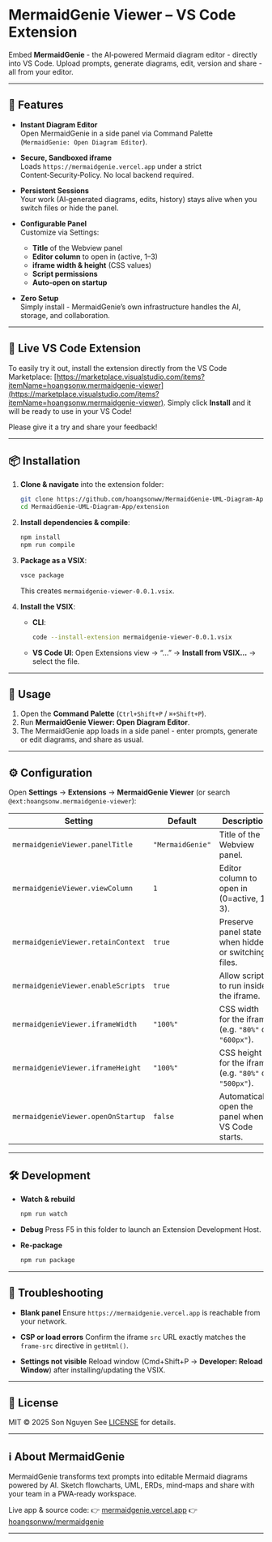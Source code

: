 # MermaidGenie Viewer – VS Code Extension

Embed **MermaidGenie** - the AI‑powered Mermaid diagram editor - directly into VS Code. Upload prompts, generate diagrams, edit, version and share - all from your editor.

---

## 🚀 Features

- **Instant Diagram Editor**  
  Open MermaidGenie in a side panel via Command Palette (`MermaidGenie: Open Diagram Editor`).

- **Secure, Sandboxed iframe**  
  Loads `https://mermaidgenie.vercel.app` under a strict Content‑Security‑Policy. No local backend required.

- **Persistent Sessions**  
  Your work (AI‑generated diagrams, edits, history) stays alive when you switch files or hide the panel.

- **Configurable Panel**  
  Customize via Settings:
  - **Title** of the Webview panel
  - **Editor column** to open in (active, 1–3)
  - **iframe width & height** (CSS values)
  - **Script permissions**
  - **Auto‑open on startup**

- **Zero Setup**  
  Simply install - MermaidGenie’s own infrastructure handles the AI, storage, and collaboration.

---

## 📖 Live VS Code Extension

To easily try it out, install the extension directly from the VS Code Marketplace: [https://marketplace.visualstudio.com/items?itemName=hoangsonw.mermaidgenie-viewer](https://marketplace.visualstudio.com/items?itemName=hoangsonw.mermaidgenie-viewer). Simply click **Install** and it will be ready to use in your VS Code!

Please give it a try and share your feedback!

---

## 📦 Installation

1. **Clone & navigate** into the extension folder:

   ```bash
   git clone https://github.com/hoangsonww/MermaidGenie-UML-Diagram-App.git
   cd MermaidGenie-UML-Diagram-App/extension
   ```

2. **Install dependencies & compile**:

   ```bash
   npm install
   npm run compile
   ```

3. **Package as a VSIX**:

   ```bash
   vsce package
   ```

   This creates `mermaidgenie-viewer-0.0.1.vsix`.

4. **Install the VSIX**:
   - **CLI**:

     ```bash
     code --install-extension mermaidgenie-viewer-0.0.1.vsix
     ```

   - **VS Code UI**:
     Open Extensions view → “...” → **Install from VSIX...** → select the file.

---

## 🎯 Usage

1. Open the **Command Palette** (`Ctrl+Shift+P` / `⌘+Shift+P`).
2. Run **MermaidGenie Viewer: Open Diagram Editor**.
3. The MermaidGenie app loads in a side panel - enter prompts, generate or edit diagrams, and share as usual.

---

## ⚙️ Configuration

Open **Settings** → **Extensions** → **MermaidGenie Viewer** (or search `@ext:hoangsonw.mermaidgenie-viewer`):

| Setting                            | Default          | Description                                            |
| ---------------------------------- | ---------------- | ------------------------------------------------------ |
| `mermaidgenieViewer.panelTitle`    | `"MermaidGenie"` | Title of the Webview panel.                            |
| `mermaidgenieViewer.viewColumn`    | `1`              | Editor column to open in (0=active, 1–3).              |
| `mermaidgenieViewer.retainContext` | `true`           | Preserve panel state when hidden or switching files.   |
| `mermaidgenieViewer.enableScripts` | `true`           | Allow scripts to run inside the iframe.                |
| `mermaidgenieViewer.iframeWidth`   | `"100%"`         | CSS width for the iframe (e.g. `"80%"` or `"600px"`).  |
| `mermaidgenieViewer.iframeHeight`  | `"100%"`         | CSS height for the iframe (e.g. `"80%"` or `"500px"`). |
| `mermaidgenieViewer.openOnStartup` | `false`          | Automatically open the panel when VS Code starts.      |

---

## 🛠 Development

- **Watch & rebuild**

  ```bash
  npm run watch
  ```

- **Debug**
  Press F5 in this folder to launch an Extension Development Host.
- **Re‑package**

  ```bash
  npm run package
  ```

---

## 🐞 Troubleshooting

- **Blank panel**
  Ensure `https://mermaidgenie.vercel.app` is reachable from your network.

- **CSP or load errors**
  Confirm the iframe `src` URL exactly matches the `frame-src` directive in `getHtml()`.

- **Settings not visible**
  Reload window (Cmd+Shift+P → **Developer: Reload Window**) after installing/updating the VSIX.

---

## 📄 License

MIT © 2025 Son Nguyen
See [LICENSE](LICENSE.md) for details.

---

## ℹ️ About MermaidGenie

MermaidGenie transforms text prompts into editable Mermaid diagrams powered by AI. Sketch flowcharts, UML, ERDs, mind‑maps and share with your team in a PWA‑ready workspace.

Live app & source code:
👉 [mermaidgenie.vercel.app](https://mermaidgenie.vercel.app)
👉 [hoangsonww/mermaidgenie](https://github.com/hoangsonww/mermaidgenie)

---
